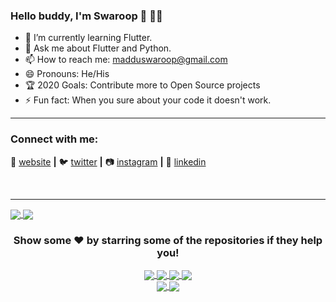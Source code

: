 ### Hello buddy, I'm Swaroop 👋 :man_technologist:



- 🌱 I’m currently learning Flutter.
- 💬 Ask me about Flutter and Python.
- 📫 How to reach me: <a href="mailto:madduswaroop@gmail.com">madduswaroop@gmail.com</a>
- 😄 Pronouns: He/His
-  :trophy: 2020 Goals: Contribute more to Open Source projects
- ⚡ Fun fact: When you sure about your code it doesn't work.

<hr>

### Connect with me:
<!--
[<img align="left" alt="MadduSwaroop | Twitter" width="22px" src="https://cdn.jsdelivr.net/npm/simple-icons@v3/icons/twitter.svg" />][twitter]
[<img align="left" alt="madduswaroop | LinkedIn" width="22px" src="https://cdn.jsdelivr.net/npm/simple-icons@v3/icons/linkedin.svg" />][linkedin]
[<img align="left" alt="madduswaroop | Instagram" width="22px" src="https://cdn.jsdelivr.net/npm/simple-icons@v3/icons/instagram.svg" />][instagram]
[<img align="left" alt="maddu.swaroop | Facebook" width="22px" src="https://cdn.jsdelivr.net/npm/simple-icons@v3/icons/facebook.svg" />][facebook]
  
[twitter]: https://twitter.com/Madduswaroop
[linkedin]: https://www.linkedin.com/in/madduswaroop
[instagram]: https://instagram.com/madduswaroop
[facebook]: https://www.facebook.com/maddu.swaroop -->

🏡 [website][website] **|** 
🐦 [twitter][twitter] **|** 
📷 [instagram][instagram] **|** 
👔 [linkedin][linkedin]

[website]: http://swaroopmaddu.github.io/
[twitter]: https://twitter.com/Madduswaroop
[linkedin]: https://www.linkedin.com/in/madduswaroop
[instagram]: https://instagram.com/madduswaroop
[facebook]: https://www.facebook.com/maddu.swaroop


<br>
<hr>

<a href="https://github.com/swaroopmaddu/">
  <img align="center" src="https://github-readme-stats.vercel.app/api?username=swaroopmaddu&show_icons=true&hide=prs" />
</a>  
<a href="https://github.com/swaroopmaddu">
  <img align="center" src="https://github-readme-stats.vercel.app/api/top-langs/?username=swaroopmaddu&layout=compact" />
</a>



<div align="center">

### Show some ❤️ by starring some of the repositories if they help you!

<a href="https://github.com/swaroopmaddu/PlaystoreReviewsScrapper">
  <img align="center" src="https://github-readme-stats.vercel.app/api/pin/?username=swaroopmaddu&repo=PlaystoreReviewsScrapper" />
</a>  <a href="https://github.com/swaroopmaddu/TriviaQuiz">
  <img align="center" src="https://github-readme-stats.vercel.app/api/pin/?username=swaroopmaddu&repo=TriviaQuiz" />
</a>


<span height="50">
  
<a href="https://github.com/swaroopmaddu/LetsChat_Flutter">
  <img align="center" src="https://github-readme-stats.vercel.app/api/pin/?username=swaroopmaddu&repo=LetsChat_Flutter" />
</a>
<a href="https://github.com/swaroopmaddu/GoogleSignInDemo">
  <img align="center" src="https://github-readme-stats.vercel.app/api/pin/?username=swaroopmaddu&repo=GoogleSignInDemo" />
</a>

<br>

<a href="https://github.com/swaroopmaddu/RemindMe">
  <img align="center" src="https://github-readme-stats.vercel.app/api/pin/?username=swaroopmaddu&repo=RemindMe" />
</a>
<a href="https://github.com/swaroopmaddu/asweomeLogin">
  <img align="center" src="https://github-readme-stats.vercel.app/api/pin/?username=swaroopmaddu&repo=asweomeLogin" />
</a>

</div>
